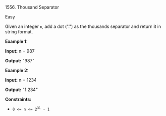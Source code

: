 1556\. Thousand Separator

Easy

Given an integer `n`, add a dot (".") as the thousands separator and return it in string format.

**Example 1:**

**Input:** n = 987

**Output:** "987"

**Example 2:**

**Input:** n = 1234

**Output:** "1.234"

**Constraints:**

*   <code>0 <= n <= 2<sup>31</sup> - 1</code>